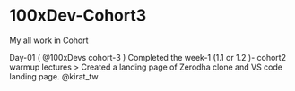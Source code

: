 # 100xDev-Cohort3
My all work in Cohort

Day-01 ( @100xDevs cohort-3 ) 
Completed the week-1 (1.1 or 1.2 )- cohort2 warmup lectures &gt; 
Created a landing page of  Zerodha clone and 
VS code landing page. 
@kirat_tw
